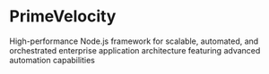 # PrimeVelocity
High-performance Node.js framework for scalable, automated, and orchestrated enterprise application architecture featuring advanced automation capabilities
